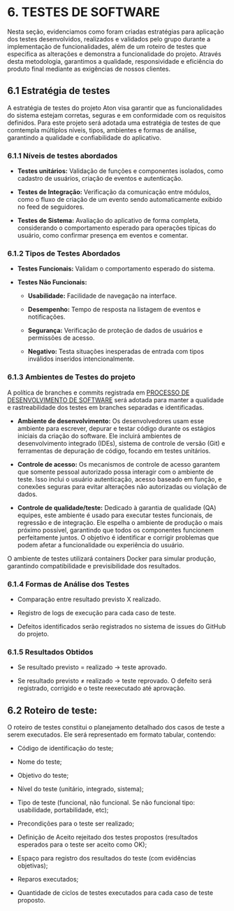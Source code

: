 # 6. TESTES DE SOFTWARE

Nesta seção, evidenciamos como foram criadas estratégias para aplicação dos testes desenvolvidos, realizados e validados pelo grupo durante a implementação de funcionalidades, além de um roteiro de testes que especifica as alterações e demonstra a funcionalidade do projeto. Através desta metodologia, garantimos a qualidade, responsividade e eficiência do produto final mediante as exigências de nossos clientes.

## 6.1 Estratégia de testes

A estratégia de testes do projeto Aton visa garantir que as funcionalidades do sistema estejam corretas, seguras e em conformidade com os requisitos definidos. Para este projeto será adotada uma estratégia de testes de que comtempla múltiplos níveis, tipos, ambientes e formas de análise, garantindo a qualidade e confiabilidade do aplicativo. 

### 6.1.1 Níveis de testes abordados

- **Testes unitários:** Validação de funções e componentes isolados, como cadastro de usuários, criação de eventos e autenticação. 

- **Testes de Integração:** Verificação da comunicação entre módulos, como o fluxo de criação de um evento sendo automaticamente exibido no feed de seguidores.

- **Testes de Sistema:** Avaliação do aplicativo de forma completa, considerando o comportamento esperado para operações típicas do usuário, como confirmar presença em eventos e comentar.

### 6.1.2 Tipos de Testes Abordados 

- **Testes Funcionais:** Validam o comportamento esperado do sistema.

- **Testes Não Funcionais:**
    - **Usabilidade:** Facilidade de navegação na interface. 

    - **Desempenho:** Tempo de resposta na listagem de eventos e notificações. 

    - **Segurança:** Verificação de proteção de dados de usuários e permissões de acesso. 

    - **Negativo:** Testa situações inesperadas de entrada com tipos inválidos inseridos intencionalmente.

### 6.1.3 Ambientes de Testes do projeto
    
A política de branches e commits registrada em [PROCESSO DE DESENVOLVIMENTO DE SOFTWARE](processo_desenv.md) será adotada para manter a qualidade e rastreabilidade dos testes em branches separadas e identificadas.

- **Ambiente de desenvolvimento:** Os desenvolvedores usam esse ambiente para escrever, depurar e testar código durante os estágios iniciais da criação do software. Ele incluirá ambientes de desenvolvimento integrado (IDEs), sistema de controle de versão (Git) e ferramentas de depuração de código, focando em testes unitários.

- **Controle de acesso:** Os mecanismos de controle de acesso garantem que somente pessoal autorizado possa interagir com o ambiente de teste. Isso inclui o usuário autenticação, acesso baseado em função, e conexões seguras para evitar alterações não autorizadas ou violação de dados.

- **Controle de qualidade/teste:** Dedicado à garantia de qualidade (QA) equipes, este ambiente é usado para executar testes funcionais, de regressão e de integração. Ele espelha o ambiente de produção o mais próximo possível, garantindo que todos os componentes funcionem perfeitamente juntos. O objetivo é identificar e corrigir problemas que podem afetar a funcionalidade ou experiência do usuário. 

O ambiente de testes utilizará containers Docker para simular produção, garantindo compatibilidade e previsibilidade dos resultados.

### 6.1.4 Formas de Análise dos Testes 

- Comparação entre resultado previsto X realizado. 

- Registro de logs de execução para cada caso de teste. 

- Defeitos identificados serão registrados no sistema de issues do GitHub do projeto.

### 6.1.5 Resultados Obtidos 

- Se resultado previsto = realizado → teste aprovado. 

- Se resultado previsto ≠ realizado → teste reprovado. O defeito será registrado, corrigido e o teste reexecutado até aprovação. 

## 6.2 Roteiro de teste:

O roteiro de testes constitui o planejamento detalhado dos casos de teste a serem executados. Ele será representado em formato tabular, contendo: 

- Código de identificação do teste;

- Nome do teste;

- Objetivo do teste;

- Nível do teste (unitário, integrado, sistema);

- Tipo de teste (funcional, não funcional. Se não funcional tipo: usabilidade, portabilidade, etc);

- Precondições para o teste ser realizado;

- Definição de Aceito rejeitado dos testes propostos (resultados esperados para o teste ser aceito como OK);

- Espaço para registro dos resultados do teste (com evidências objetivas);

- Reparos executados;

- Quantidade de ciclos de testes executados para cada caso de teste proposto.